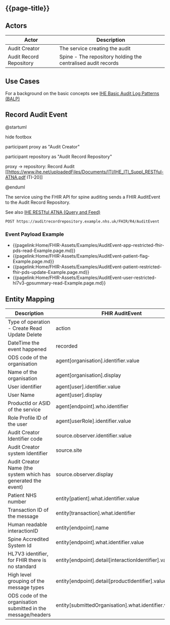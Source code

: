 ## {{page-title}}

## Actors

| Actor | Description |
|-------|-------------|
| Audit Creator | The service creating the audit | 
| Audit Record Repository | Spine - The repository holding the centralised audit records | 

## Use Cases

For a background on the basic concepts see [IHE Basic Audit Log Patterns (BALP)](https://profiles.ihe.net/ITI/BALP/volume-1.html#1524-basicaudit-overview)

## Record Audit Event


<plantuml>
@startuml

hide footbox

participant proxy as "Audit Creator"

participant repository as "Audit Record Repository"

proxy -> repository: Record Audit [[https://www.ihe.net/uploadedFiles/Documents/ITI/IHE_ITI_Suppl_RESTful-ATNA.pdf ITI-20]]

@enduml
</plantuml>

The service using the FHIR API for spine auditing sends a FHIR AuditEvent to the Audit Record Repository. 

See also [IHE RESTful ATNA (Query and Feed)](https://www.ihe.net/uploadedFiles/Documents/ITI/IHE_ITI_Suppl_RESTful-ATNA.pdf)

```
POST https://auditrecordrepository.example.nhs.uk/FHIR/R4/AuditEvent
```
### Event Payload Example

- {{pagelink:Home/FHIR-Assets/Examples/AuditEvent-app-restricted-fhir-pds-read-Example.page.md}}
- {{pagelink:Home/FHIR-Assets/Examples/AuditEvent-patient-flag-Example.page.md}}
- {{pagelink:Home/FHIR-Assets/Examples/AuditEvent-patient-restricted-fhir-pds-update-Example.page.md}}
- {{pagelink:Home/FHIR-Assets/Examples/AuditEvent-user-restricted-hl7v3-gpsummary-read-Example.page.md}}


## Entity Mapping 

| Description | FHIR AuditEvent                                            | 
|-------------|------------------------------------------------------------|
| Type of operation - Create Read Update Delete | action                           |              
| DateTime the event happened | recorded                                                   |
| ODS code of the organisation | agent[organisation].identifier.value                       |  
| Name of the organisation | agent[organisation].display                                |  
| User identifier | agent[user].identifier.value                               | 
| User Name | agent[user].display                                        |
| ProductId or ASID of the service | agent[endpoint].who.identifier                                        |
| Role Profile ID of the user | agent[userRole].identifier.value                           | 
| Audit Creator Identifier  code | source.observer.identifier.value                           |
| Audit Creator system Identifier | source.site                                                | 
| Audit Creator Name (the system which has generated the event) | source.observer.display   |
| Patient NHS number | entity[patient].what.identifier.value                      |
| Transaction ID of the message | entity[transaction].what.identifier                        |
| Human readable interactionID | entity[endpoint].name                                      | 
| Spine Accredited System Id | entity[endpoint].what.identifier.value                     |
| HL7V3 identifier, for FHIR there is no standard | entity[endpoint].detail[interactionIdentifier].valueString |
| High level grouping of the message types | entity[endpoint].detail[productIdentifier].valueString     |
| ODS code of the organisation submitted in the message/headers | entity[submittedOrganisation].what.identifier.value        | 







           
